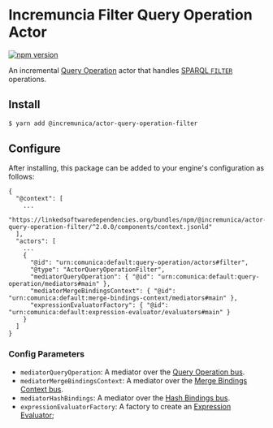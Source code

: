 # Incremuncia Filter Query Operation Actor

[![npm version](https://badge.fury.io/js/@incremunica%2Factor-query-operation-filter.svg)](https://www.npmjs.com/package/@incremunica/actor-query-operation-filter)

An incremental [Query Operation](https://github.com/comunica/comunica/tree/master/packages/bus-query-operation) actor that handles [SPARQL `FILTER`](https://www.w3.org/TR/sparql11-query/#filter) operations.

## Install

```bash
$ yarn add @incremunica/actor-query-operation-filter
```

## Configure

After installing, this package can be added to your engine's configuration as follows:
```text
{
  "@context": [
    ...
    "https://linkedsoftwaredependencies.org/bundles/npm/@incremunica/actor-query-operation-filter/^2.0.0/components/context.jsonld"
  ],
  "actors": [
    ...
    {
      "@id": "urn:comunica:default:query-operation/actors#filter",
      "@type": "ActorQueryOperationFilter",
      "mediatorQueryOperation": { "@id": "urn:comunica:default:query-operation/mediators#main" },
      "mediatorMergeBindingsContext": { "@id": "urn:comunica:default:merge-bindings-context/mediators#main" },
      "expressionEvaluatorFactory": { "@id": "urn:comunica:default:expression-evaluator/evaluators#main" }
    }
  ]
}
```

### Config Parameters

* `mediatorQueryOperation`: A mediator over the [Query Operation bus](https://github.com/comunica/comunica/tree/master/packages/bus-query-operation).
* `mediatorMergeBindingsContext`: A mediator over the [Merge Bindings Context bus](https://github.com/comunica/comunica/tree/master/packages/bus-merge-bindings-context).
* `mediatorHashBindings`: A mediator over the [Hash Bindings bus](https://github.com/comunica/comunica/tree/master/packages/bus-hash-bindings).
* `expressionEvaluatorFactory`: A factory to create an [Expression Evaluator](https://github.com/comunica/comunica/tree/master/packages/expression-evaluator);
